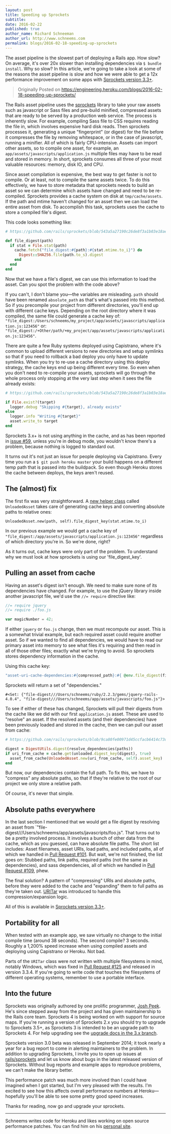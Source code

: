 ```yaml
---
layout: post
title: Speeding up Sprockets
subtitle:
date: 2016-02-22
published: true
author_name: Richard Schneeman
author_url: http://www.schneems.com
permalink: blogs/2016-02-18-speeding-up-sprockets
---
```


The asset pipeline is the slowest part of deploying a Rails app. How slow? On average, it's over 20x slower than installing dependencies via `$ bundle install`. Why so slow? In this article, we're going to take a look at some of the reasons the asset pipeline is slow and how we were able to get a 12x performance improvement on some apps with [Sprockets version 3.3+](https://rubygems.org/gems/sprockets/versions/3.5.2).

> Originally Posted on https://engineering.heroku.com/blogs/2016-02-18-speeding-up-sprockets/

The Rails asset pipeline uses the [sprockets](github.com/rails/sprockets) library to take your raw assets such as javascript or Sass files and pre-build minified, compressed assets that are ready to be served by a production web service. The process is inherently slow. For example, compiling Sass file to CSS requires reading the file in, which involves expensive hard disk reads. Then sprockets processes it, generating a unique "fingerprint" (or digest) for the file before it compresses the file by removing whitespace, or in the case of javascript, running a minifier. All of which is fairly CPU-intensive. Assets can import other assets, so to compile one asset, for example, an `app/assets/javascripts/application.js` multiple files may have to be read and stored in memory. In short, sprockets consumes all three of your most valuable resources: memory, disk IO, and CPU.

Since asset compilation is expensive, the best way to get faster is not to compile. Or at least, not to compile the same assets twice. To do this effectively, we have to store metadata that sprockets needs to build an asset so we can determine which assets have changed and need to be re-compiled. Sprockets provides a cache system on disk at `tmp/cache/assets`. If the path and mtime haven't changed for an asset then we can load the entire asset from disk. To accomplish this task, sprockets uses the cache to store a compiled file's digest.

This code looks something like:

```ruby
# https://github.com/rails/sprockets/blob/543a5a27190c26de8f3a1b03e18aed8da0367c63/lib/sprockets/base.rb#L46-L57

def file_digest(path)
  if stat = File.stat(path)
    cache.fetch("file_digest:#{path}:#{stat.mtime.to_i}") do
      Digest::SHA256.file(path.to_s).digest
    end
  end
end
```

Now that we have a file's digest, we can use this information to load the asset. Can you spot the problem with the code above?

If you can't, I don't blame you&mdash;the variables are misleading. `path` should have been renamed `absolute_path` as that's what's passed into this method. So if you precompile your project from different directories, you'll end up with different cache keys. Depending on the root directory where it was compiled, the same file could generate a cache key of:
`"file_digest:/Users/schneems/my_project/app/assets/javascripts/application.js:123456"`
or:
`"file_digest:/+Other/path/+my_project/app/assets/javascripts/application.js:123456"`.

There are quite a few Ruby systems deployed using Capistrano, where it's common to upload different versions to new directories and setup symlinks so that if you need to rollback a bad deploy you only have to update symlinks. When you try to re-use a cache directory using this deploy strategy, the cache keys end up being different every time. So even when you don't need to re-compile your assets, sprockets will go through the whole process only stopping at the very last step when it sees the file already exists:

```ruby
# https://github.com/rails/sprockets/blob/543a5a27190c26de8f3a1b03e18aed8da0367c63/lib/sprockets/manifest.rb#L182-L187

if File.exist?(target)
  logger.debug "Skipping #{target}, already exists"
else
  logger.info "Writing #{target}"
  asset.write_to target
end
```

Sprockets 3.x+ is not using anything in the cache, and as has been reported in [issue #59]( https://github.com/rails/sprockets/issues/59), unless you're in debug mode, you wouldn't know there's a problem, because nothing is logged to standard out.

It turns out it's not just an issue for people deploying via Capistrano. Every time you run a `$ git push heroku master` your build happens on a different temp path that is passed into the buildpack. So even though Heroku stores the cache between deploys, the keys aren't reused.

## The (almost) fix

The first fix was very straightforward. A [new helper class](https://github.com/rails/sprockets/pull/89) called `UnloadedAsset` takes care of generating cache keys and converting absolute paths to relative ones:

```
UnloadedAsset.new(path, self).file_digest_key(stat.mtime.to_i)
```

In our previous example we would get a cache key of `"file_digest:/app/assets/javascripts/application.js:123456"` regardless of which directory you're in. So we're done, right?

As it turns out, cache keys were only part of the problem. To understand why we must look at how sprockets is using our 'file_digest_key'.

## Pulling an asset from cache

Having an asset's digest isn't enough. We need to make sure none of its dependencies have changed. For example, to use the jQuery library inside another javascript file, we'd use the `//= require` directive like:

```js
//= require jquery
//= require ./foo.js

var magicNumber = 42;
```

If either `jquery` or `foo.js` change, then we must recompute our asset. This is a somewhat trivial example, but each required asset could require another asset. So if we wanted to find all dependencies, we would have to read our primary asset into memory to see what files it's requiring and then read in all of those other files; exactly what we're trying to avoid. So sprockets stores dependency information in the cache.

Using this cache key:

```ruby
"asset-uri-cache-dependencies:#{compressed_path}:#{ @env.file_digest(filename) }"
```

Sprockets will return a set of "dependencies."

```
#<Set: {"file-digest///Users/schneems/ruby/2.2.3/gems/jquery-rails-4.0.4", "file-digest///Users/schneems/app/assets/javascripts/foo.js"}>
```

To see if either of these has changed, Sprockets will pull their digests from the cache like we did with our first `application.js` asset. These are used to "resolve" an asset. If the resolved assets (and their dependencies) have been previously loaded and stored in the cache, then we can pull our asset from cache:

```ruby
# https://github.com/rails/sprockets/blob/9ca80fe00971d45ccfacb6414c73d5ffad96275f/lib/sprockets/loader.rb#L55-L58

digest = DigestUtils.digest(resolve_dependencies(paths))
if uri_from_cache = cache.get(unloaded.digest_key(digest), true)
  asset_from_cache(UnloadedAsset.new(uri_from_cache, self).asset_key)
end
```

But now, our dependencies contain the full path. To fix this, we have to "compress" any absolute paths, so that if they're relative to the root of our project we only store a relative path.

Of course, it's never that simple.

## Absolute paths everywhere

In the last section I mentioned that we would get a file digest by resolving an asset from `"file-digest///Users/schneems/app/assets/javascripts/foo.js". That turns out to be a pretty involved process. It involves a bunch of other data from the cache, which as you guessed, can have absolute file paths. The short list includes: Asset filenames, asset URIs, load paths, and included paths, all of which we handled in [Pull Request #101](https://github.com/rails/sprockets/pull/101). But wait, we're not finished, the list goes on: Stubbed paths, link paths, required paths (not the same as dependencies), and sass dependencies, all of which we handled in [Pull Request #109](https://github.com/rails/sprockets/pull/109), phew.

The final solution? A pattern of "compressing" URIs and absolute paths, before they were added to the cache and "expanding" them to full paths as they're taken out. [URITar](https://github.com/rails/sprockets/blob/9ca80fe00971d45ccfacb6414c73d5ffad96275f/lib/sprockets/uri_tar.rb) was introduced to handle this compression/expansion logic.

All of this is available in [Sprockets version 3.3+](https://rubygems.org/gems/sprockets/versions/3.3.3).

## Portability for all

When tested with an example app, we saw virtually no change to the initial compile time (around 38 seconds). The second compile? 3 seconds. Roughly a 1,200% speed increase when using compiled assets and deploying using Capistrano or Heroku. Not bad.

Parts of the `URITar` class were not written with multiple filesystems in mind, notably Windows, which was fixed in [Pull Request #125](https://github.com/rails/sprockets/pull/125/commits) and released in version 3.3.4. If you're going to write code that touches the filesystems of different operating systems, remember to use a portable interface.

## Into the future

Sprockets was originally authored by one prolific programmer, [Josh Peek](https://github.com/rails/sprockets/graphs/contributors). He's since stepped away from the project and has given maintainership to the Rails core team. Sprockets 4 is being worked on with support for source maps. If you're running a version of Sprockets 2.x you should try to upgrade to Sprockets 3.5+, as Sprockets 3 is intended to be an upgrade path to Sprockets 4. For help upgrading see the [upgrade docs in the 3.x branch](https://github.com/rails/sprockets/blob/3.x/UPGRADING.md).

Sprockets version 3.0 beta was released in September 2014; it took nearly a year for a bug report to come in alerting maintainers to the problem. In addition to upgrading Sprockets, I invite you to open up issues at [rails/sprockets](https://github.com/rails/sprockets) and let us know about bugs in the latest released version of Sprockets. Without bug reports and example apps to reproduce problems, we can't make the library better.

This performance patch was much more involved than I could have imagined when I got started, but I'm very pleased with the results. I'm excited to see how this affects overall performance numbers at Heroku&mdash;hopefully you'll be able to see some pretty good speed increases.

Thanks for reading, now go and upgrade your sprockets.

---
Schneems writes code for Heroku and likes working on open source performance patches. You can find him on his [personal site](http://www.schneems.com).
